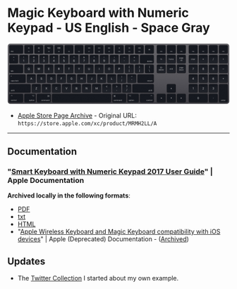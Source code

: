 # Magic Keyboard with Numeric Keypad - US English - Space Gray

![Magic Keyboard Product Image](../images/magickeyboard/magickeyboardproductimage.png)

* [Apple Store Page Archive](https://s3-us-west-2.amazonaws.com/secure.notion-static.com/39bfe63c-dbdc-478b-bd29-599449dba76d/Buy_Magic_Keyboard_with_Numeric_Keypad_for_Mac_in_Space_Gray_-_Apple.html) - Original URL: `https://store.apple.com/xc/product/MRMH2LL/A`

---

## Documentation

### "[Smart Keyboard with Numeric Keypad 2017 User Guide](https://manuals.info.apple.com/MANUALS/1000/MA1780/en_US/smart-keyboard-numeric-keypad-2017-ug.pdf)" | Apple Documentation

**Archived locally in the following formats**:

* [PDF](docs/MagicKeyboardUserGuide.pdf)
* [txt](docs/MagicKeyboardUserGuide.txt)
* [HTML](docs/MagicKeyboardUserGuide.html)
* "[Apple Wireless Keyboard and Magic Keyboard compatibility with iOS devices](https://support.apple.com/en-us/HT202041)" | Apple (Deprecated) Documentation - ([Archived](http://web.archive.org/web/20210725234007/https://support.apple.com/en-us/HT202041))

## Updates

* The [Twitter Collection](https://twitter.com/NeoYokel/timelines/1360633474395369474) I started about my own example.
